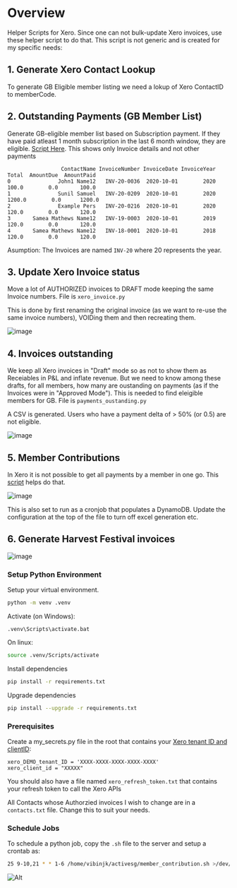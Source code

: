 # Overview
Helper Scripts for Xero. Since one can not bulk-update Xero invoices, use these helper script to do that. This script is not generic and is created for my specific needs:

## 1. Generate Xero Contact Lookup
To generate GB Eligible member listing we need a lokup of Xero ContactID to memberCode. 

## 2. Outstanding Payments (GB Member List)
Generate GB-eligible member list based on Subscription payment. If they have paid atleast 1 month subscription in the last 6 month window, they are eligible. [Script Here](payments_oustanding.py). This shows only Invoice details and not other payments

```
                 ContactName InvoiceNumber InvoiceDate InvoiceYear   Total  AmountDue  AmountPaid
0               John1 Name12   INV-20-0036  2020-10-01        2020   100.0        0.0       100.0
1               Sunil Samuel   INV-20-0209  2020-10-01        2020  1200.0        0.0      1200.0
2               Example Pers   INV-20-0216  2020-10-01        2020   120.0        0.0       120.0
3       Samea Mathews Name12   INV-19-0003  2020-10-01        2019   120.0        0.0       120.0
4       Samea Mathews Name12   INV-18-0001  2020-10-01        2018   120.0        0.0       120.0
```
Asumption: The Invoices are named `INV-20` where 20 represents the year.


## 3. Update Xero Invoice status 
Move a lot of AUTHORIZED invoices to DRAFT mode keeping the same Invoice numbers. File is `xero_invoice.py`

This is done by first renaming the original invoice (as we want to re-use the same invoice numbers), VOIDing them and then recreating them.

![image](https://user-images.githubusercontent.com/327990/103514620-f7460c00-4ea7-11eb-9a6b-f797fd85bdf5.png)



## 4. Invoices outstanding
We keep all Xero invoices in "Draft" mode so as not to show them as Receiables in P&L and inflate revenue. But we need to know among these drafts, for all members, how many are oustanding on payments (as if the Invoices were in "Approved Mode"). This is needed to find eleigible members for GB. File is `payments_oustanding.py`

A CSV is generated. Users who have a payment delta of > 50% (or 0.5) are not eligible.

![image](https://user-images.githubusercontent.com/327990/107588103-fee29880-6c3d-11eb-994e-5edce62d68ed.png)

## 5. Member Contributions
In Xero it is not possible to get all payments by a member in one go. This [script](member_contribution.py) helps do that. 

![image](https://user-images.githubusercontent.com/327990/116328243-2f78ae00-a7fb-11eb-9e78-c5ba667b500b.png)

This is also set to run as a cronjob that populates a DynamoDB. Update the configuration at the top of the file to turn off excel generation etc. 

## 6. Generate Harvest Festival invoices

![image](https://user-images.githubusercontent.com/327990/140695995-47ba9ab0-3a4a-49d8-b126-180643179b16.png)

### Setup Python Environment

Setup your virtual environment. 
```bash
python -m venv .venv
```

Activate (on Windows):
```dos
.venv\Scripts\activate.bat
```

On linux: 
```bash
source .venv/Scripts/activate
```

Install dependencies

```bash
pip install -r requirements.txt
```

Upgrade dependencies

```bash
pip install --upgrade -r requirements.txt
```

### Prerequisites

Create a my_secrets.py file in the root that contains your [Xero tenant ID and clientID](https://developer.xero.com/documentation/oauth2/sign-in):

```
xero_DEMO_tenant_ID = 'XXXX-XXXX-XXXX-XXXX-XXXX'
xero_client_id = "XXXXX"
```

You should also have a file named `xero_refresh_token.txt` that contains your refresh token to call the Xero APIs

All Contacts whose Authorzied invoices I wish to change are in a `contacts.txt` file. Change this to suit your needs.

### Schedule Jobs
To schedule a python job, copy the `.sh` file to the server and setup a crontab as:

```bash
25 9-10,21 * * 1-6 /home/vibinjk/activesg/member_contribution.sh >/dev/null 2>&1
```

![Alt](https://repobeats.axiom.co/api/embed/3266057488d10fe67dc6da7d9fa68130b8f9b269.svg "Repobeats analytics image")